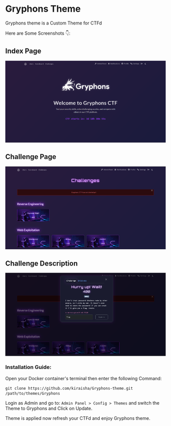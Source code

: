 # Gryphons Theme

Gryphons theme is a Custom Theme for CTFd

Here are Some Screenshots 👇:

## Index Page

![Index Page](./static/img/index.png)

## Challenge Page

![Chall Page](./static/img/chall.png)

## Challenge Description

![Chall Page](./static/img/challdesc.png)

### Installation Guide:

Open your Docker container's terminal then enter the following Command:

```
git clone https://github.com/kiraisha/Gryphons-theme.git /path/to/themes/Gryphons
```

Login as Admin and go to: `Admin Panel > Config > Themes` and switch the Theme to Gryphons and Click on Update.

Theme is applied now refresh your CTFd and enjoy Gryphons theme.
